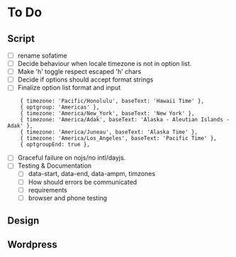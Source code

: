 # To Do

## Script

- [ ] rename sofatime
- [ ] Decide behaviour when locale timezone is not in option list.
- [ ] Make 'h' toggle respect escaped 'h' chars
- [ ] Decide if options should accept format strings
- [ ] Finalize option list format and input

```
    { timezone: 'Pacific/Honolulu', baseText: 'Hawaii Time' },
    { optgroup: 'Americas' },
    { timezone: 'America/New_York', baseText: 'New York' },
    { timezone: 'America/Adak', baseText: 'Alaska - Aleutian Islands - Adak' },
    { timezone: 'America/Juneau', baseText: 'Alaska Time' },
    { timezone: 'America/Los_Angeles', baseText: 'Pacific Time' },
    { optgroupEnd: true },
```

- [ ] Graceful failure on nojs/no intl/dayjs.
- [ ] Testing & Documentation
    - [ ] data-start, data-end, data-ampm, timzones
    - [ ] How should errors be communicated
    - [ ] requirements
    - [ ] browser and phone testing

## Design
## Wordpress
